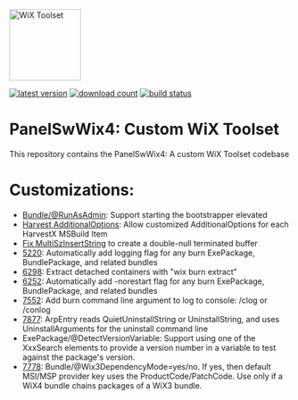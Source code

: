 <img src="https://github.com/wixtoolset/Home/raw/master/imgs/wix-white-bg.png" alt="WiX Toolset" height="128" />

[![latest version](https://img.shields.io/nuget/vpre/wix)](https://www.nuget.org/packages/PanelSwWix4)
[![download count](https://img.shields.io/nuget/dt/wix)](https://www.nuget.org/stats/packages/PanelSwWix4?groupby=Version)
[![build status](https://img.shields.io/github/actions/workflow/status/nirbar/wix4/build.yml?branch=develop)](https://github.com/wixtoolset/wix/actions/workflows/build.yml?query=branch%3Adevelop)

# PanelSwWix4: Custom WiX Toolset

This repository contains the PanelSwWix4: A custom WiX Toolset codebase

# Customizations:

- [Bundle/@RunAsAdmin](https://github.com/wixtoolset/issues/issues/5309): Support starting the bootstrapper elevated
- [Harvest AdditionalOptions](https://github.com/wixtoolset/issues/issues/7427): Allow customized AdditionalOptions for each HarvestX MSBuild Item
- [Fix MultiSzInsertString](https://github.com/wixtoolset/issues/issues/7311) to create a double-null terminated buffer
- [5220](https://github.com/wixtoolset/issues/issues/5220): Automatically add logging flag for any burn ExePackage, BundlePackage, and related bundles
- [6298](https://github.com/wixtoolset/issues/issues/6298): Extract detached containers with "wix burn extract"
- [6252](https://github.com/wixtoolset/issues/issues/6252): Automatically add -norestart flag for any burn ExePackage, BundlePackage, and related bundles
- [7552](https://github.com/wixtoolset/issues/issues/7552): Add burn command line argument to log to console: /clog or /conlog
- [7877](https://github.com/wixtoolset/issues/issues/7877): ArpEntry reads QuietUninstallString or UninstallString, and uses UninstallArguments for the uninstall command line
- ExePackage/@DetectVersionVariable: Support using one of the XxxSearch elements to provide a version number in a variable to test against the package's version.
- [7778](https://github.com/wixtoolset/issues/issues/7778): Bundle/@Wix3DependencyMode=yes/no. If yes, then default MSI/MSP provider key uses the ProductCode/PatchCode. Use only if a WiX4 bundle chains packages of a WiX3 bundle.
